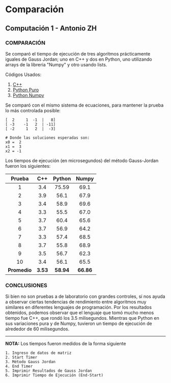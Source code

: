 # Comparación
## Computación 1 - Antonio ZH
### COMPARACIÓN

Se comparó el tiempo de ejecución de tres algoritmos prácticamente iguales de Gauss Jordan; uno en C++ y dos en Python, uno utilizando arrays de la libreria "Numpy" y otro  usando lists.

Códigos Usados:
1. [C++](https://github.com/antoniozahe/PracticasComputacionI/blob/main/Comparando/GaussJordanC.cpp)
2. [Python Puro](https://github.com/antoniozahe/PracticasComputacionI/blob/main/Comparando/GaussJordanP.py)
3. [Python Numpy](https://github.com/antoniozahe/PracticasComputacionI/blob/main/Comparando/GaussJordanNumpy.py)

Se comparó con el mismo sistema de ecuaciones, para mantener la prueba lo más controlada posible:

```
[  2	 1	-1	|   8]
[ -3	-1	 2	| -11]
[ -2	 1	 2	|  -3]

# Donde las soluciones esperadas son:
x0 =  2
x1 =  3
x2 = -1
```

Los tiempos de ejecución (en microsegundos) del método Gauss-Jordan fueron los siguientes:

|Prueba    | C++ | Python | Numpy |
|:------:|:------:|:------:|:------:|
|1|3.4|75.59|69.1|
|2|3.9|56.1|67.9|
|3|3.4|58.9|69.6|
|4|3.3|55.5|67.0|
|5|3.7|60.4|65.6|
|6|3.7|56.9|64.2|
|7|3.3|57.4|68.5|
|8|3.7|55.8|68.9|
|9|3.5|56.7|62.3|
|10|3.4|56.1|65.5|
|**Promedio**|**3.53**|**58.94**|**66.86**|

### CONCLUSIONES

Si bien no son pruebas a de laboratorio con grandes controles, sí nos ayuda a observar ciertas tendencias de rendimiento entre algoritmos muy similares en diferentes lenguajes de programación. Por los resultados obtenidos, podemos observar que el lenguaje que tomó mucho menos tiempo fue C++, que rondó los 3.5 milisegundos. Mientras que Python en sus variaciones pura y de Numpy, tuvieron un tiempo de ejecución de alrededor de 60 milisegundos.



------

**NOTA:** Los tiempos fueron medidos de la forma siguiente

````
1. Ingreso de datos de matriz
2. Start Timer
3. Método Gauss Jordan
4. End Timer
5. Imprimir Resultados de Gauss Jordan
6. Imprimir Tiempo de Ejecución (End-Start)
````

